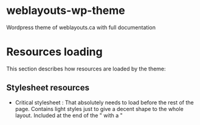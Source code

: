 # weblayouts-wp-theme
Wordpress theme of weblayouts.ca with full documentation


# Resources loading
This section describes how resources are loaded by the theme:

## Stylesheet resources
* Critical stylesheet : That absolutely needs to load before the rest of the page. Contains light styles just to give a decent shape to the whole layout. Included at the end of the "<head> with a <style>@import '<?php ... /style-critical.css'; </style>"